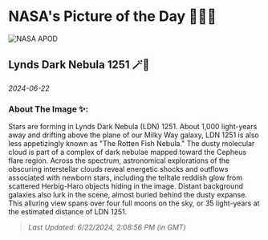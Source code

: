 
# NASA's Picture of the Day 🧑‍🚀💫

  ![NASA APOD](https://apod.nasa.gov/apod/image/2406/LDN1251_2048.png)
  
  ## Lynds Dark Nebula 1251 🪄🌌
  
  _2024-06-22_
  
  ### About The Image ✨: 
  
  Stars are forming in Lynds Dark Nebula (LDN) 1251. About 1,000 light-years away and drifting above the plane of our Milky Way galaxy, LDN 1251 is also less appetizingly known as "The Rotten Fish Nebula." The dusty molecular cloud is part of a complex of dark nebulae mapped toward the Cepheus flare region. Across the spectrum, astronomical explorations of the obscuring interstellar clouds reveal energetic shocks and outflows associated with newborn stars, including the telltale reddish glow from scattered Herbig-Haro objects hiding in the image. Distant background galaxies also lurk in the scene, almost buried behind the dusty expanse. This alluring view spans over four full moons on the sky, or 35 light-years at the estimated distance of LDN 1251.
  
  
  
  > _Last Updated: 6/22/2024, 2:08:56 PM (in GMT)_
  